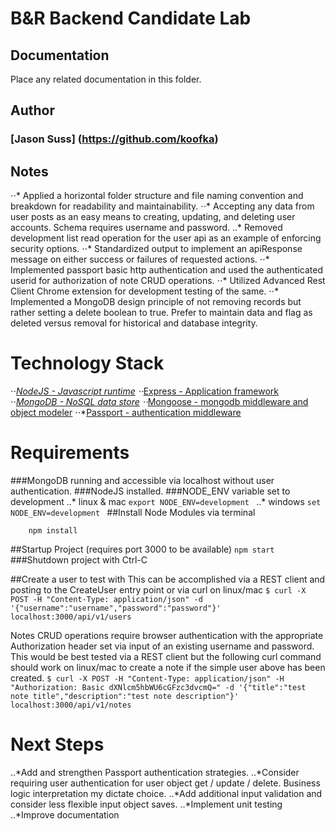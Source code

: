 # B&R Backend Candidate Lab

## Documentation

Place any related documentation in this folder.

## Author
### [Jason Suss] (https://github.com/koofka)

## Notes

⋅⋅* Applied a horizontal folder structure and file naming convention and breakdown for readability and maintainability.
⋅⋅* Accepting any data from user posts as an easy means to creating, updating, and deleting user accounts. Schema requires username and password.
..* Removed development list read operation for the user api as an example of enforcing security options.
⋅⋅* Standardized output to implement an apiResponse message on either success or failures of requested actions.
⋅⋅* Implemented passport basic http authentication and used the authenticated userid for authorization of note CRUD operations.
⋅⋅* Utilized Advanced Rest Client Chrome extension for development testing of the same.
⋅⋅* Implemented a MongoDB design principle of not removing records but rather setting a delete boolean to true.  Prefer to maintain data and flag as deleted versus removal for historical and database integrity.

# Technology Stack
⋅⋅*[NodeJS - Javascript runtime](https://nodejs.org/)
⋅⋅*[Express - Application framework](http://expressjs.com/)
⋅⋅*[MongoDB - NoSQL data store](https://www.mongodb.org)
⋅⋅*[Mongoose - mongodb middleware and object modeler](http://mongoosejs.com/)
⋅⋅*[Passport - authentication middleware](http://passportjs.org/)

# Requirements
###MongoDB running and accessible via localhost without user authentication.
###NodeJS installed.
###NODE_ENV variable set to development
..* linux & mac ```export NODE_ENV=development ```
..* windows ```set NODE_ENV=development ```
##Install Node Modules via terminal
``` cd {project folder}
    npm install
```
##Startup Project (requires port 3000 to be available)
``` npm start ```
###Shutdown project with Ctrl-C

##Create a user to test with
This can be accomplished via a REST client and posting to the CreateUser entry point or via curl on linux/mac
``` $ curl -X POST -H "Content-Type: application/json" -d '{"username":"username","password":"password"}' localhost:3000/api/v1/users ```

Notes CRUD operations require browser authentication with the appropriate Authorization header set via input of an existing username and password.
This would be best tested via a REST client but the following curl command should work on linux/mac to create a note if the simple user above has been created.
``` $ curl -X POST -H "Content-Type: application/json" -H "Authorization: Basic dXNlcm5hbWU6cGFzc3dvcmQ=" -d '{"title":"test note title","description":"test note description"}' localhost:3000/api/v1/notes ```

# Next Steps
..*Add and strengthen Passport authentication strategies.
..*Consider requiring user authentication for user object get / update / delete.  Business logic interpretation my dictate choice.
..*Add additional input validation and consider less flexible input object saves.
..*Implement unit testing
..*Improve documentation

